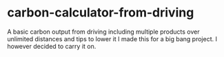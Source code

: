 # carbon-calculator-from-driving
A basic carbon output from driving including multiple products over unlimited distances and tips to lower it
I made this for a big bang project. I however decided to carry it on.
